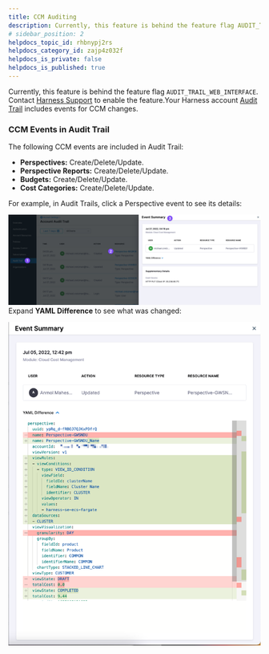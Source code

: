 ```yaml
---
title: CCM Auditing
description: Currently, this feature is behind the feature flag AUDIT_TRAIL_WEB_INTERFACE. Contact Harness Support to enable the feature. Your Harness account Audit Trail includes events for CCM changes. CCM Even…
# sidebar_position: 2
helpdocs_topic_id: rhbnypj2rs
helpdocs_category_id: zajp4z032f
helpdocs_is_private: false
helpdocs_is_published: true
---
```


Currently, this feature is behind the feature flag `AUDIT_TRAIL_WEB_INTERFACE`. Contact [Harness Support](mailto:support@harness.io) to enable the feature.Your Harness account [Audit Trail](/article/r5ytrnpcgr-audit-trail) includes events for CCM changes.

### CCM Events in Audit Trail

The following CCM events are included in Audit Trail:

* **Perspectives:** Create/Delete/Update.
* **Perspective Reports:** Create/Delete/Update.
* **Budgets:** Create/Delete/Update.
* **Cost Categories:** Create/Delete/Update.

For example, in Audit Trails, click a Perspective event to see its details:

![](./static/ccm-auditing-00.png)Expand **YAML Difference** to see what was changed: 

![](./static/ccm-auditing-01.png)